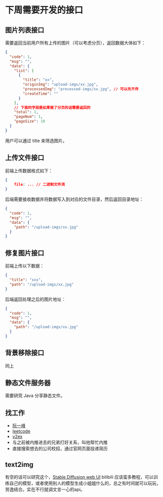 # 下周需要开发的接口

## 图片列表接口

需要返回当前用户所有上传的图片（可以考虑分页），返回数据大体如下：

```json
{
  "code": 1,
  "msg": "",
  "data": {
    "list": [
      {
        "title": "xx",
        "originImg": "upload-imgs/xx.jpg",
        "processedImg": "processed-imgs/xx.jpg", // 可以先不传
        "createTime": ""
      }
    ],
    // 下面的字段是如果做了分页的话需要返回的
    "total": 1,
    "pageNum": 1,
    "pageSize": 10
  }
}
```

用户可以通过 title 来筛选图片。

## 上传文件接口

前端上传数据格式如下：

```json
{
    file: ... // 二进制文件流
}
```

后端需要接收数据并将数据写入到对应的文件目录，然后返回目录地址：

```json
{
  "code": 1,
  "msg": "",
  "data": {
    "path": "/upload-imgs/xx.jpg"
  }
}
```

## 修复图片接口

前端上传以下数据：

```json
{
  "title": "xxx",
  "path": "/upload-imgs/xx.jpg"
}
```

后端返回处理之后的图片地址：

```json
{
  "code": 1,
  "msg": "",
  "data": {
    "path": "/upload-imgs/xx.jpg"
  }
}
```

## 背景移除接口

同上

## 静态文件服务器

需要研究 Java 分享静态文件。

## 找工作

- [阮一峰](https://github.com/ruanyf/weekly/issues/4075)
- [leetcode](https://leetcode.cn/company/)
- [v2ex](https://www.v2ex.com/?tab=jobs)
- 与之前被内推进去的兄弟打好关系，叫他帮忙内推
- 直接搜索想去的公司校招，通过官网页面投递简历

## text2img

有空的话可以研究这个，[Stable Diffusion web UI](https://github.com/AUTOMATIC1111/stable-diffusion-webui) bilibili 应该蛮多教程，可以训练自己的模型，或者使用别人的模型生成小姐姐什么的，总之有时间就可以玩玩，劳逸结合。实在不行就调文言一心的api。
